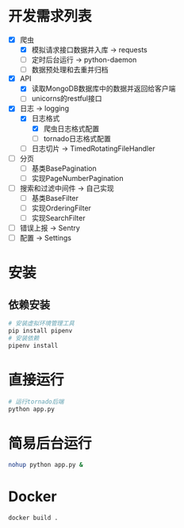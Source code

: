 # 开发需求列表
- [x] 爬虫
    - [x] 模拟请求接口数据并入库 -> requests
    - [ ] 定时后台运行 -> python-daemon
    - [ ] 数据预处理和去重并归档
- [x] API
    - [x] 读取MongoDB数据库中的数据并返回给客户端
    - [ ] unicorns的restful接口
- [x] 日志 -> logging
    - [x] 日志格式
        - [x] 爬虫日志格式配置
        - [ ] tornado日志格式配置
    - [ ] 日志切片 -> TimedRotatingFileHandler
- [ ] 分页
    - [ ] 基类BasePagination
    - [ ] 实现PageNumberPagination
- [ ] 搜索和过滤中间件 -> 自己实现
    - [ ] 基类BaseFilter
    - [ ] 实现OrderingFilter
    - [ ] 实现SearchFilter
- [ ] 错误上报 -> Sentry
- [ ] 配置 -> Settings

# 安装
## 依赖安装
```bash
# 安装虚拟环境管理工具
pip install pipenv
# 安装依赖
pipenv install
```
# 直接运行
```bash
# 运行tornado后端
python app.py
```
# 简易后台运行
```bash
nohup python app.py &
```

# Docker
```bash
docker build .
```